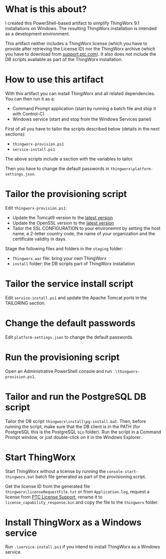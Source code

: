 # What is this about?

I created this PowerShell-based artifact to simplify ThingWorx 9.1 installations on Windows.
The resulting ThingWorx installation is intended as a development environment.

This artifact neither includes a ThingWorx license (which you have to provide after retrieving the License ID) nor the ThingWorx archive (which you have to download from [support.ptc.com](https://support.ptc.com/appserver/auth/it/esd/product.jsp?prodFamily=TWX)). It also does not include the DB scripts available as part of the ThingWorx installation.


# How to use this artifact

With this artifact you can install ThingWorx and all related dependencies.
You can then run it as a:
- Command Prompt application (start by running a batch file and stop it with Control-C)
- Windows service (start and stop from the Windows Services panel)

First of all you have to tailor the scripts described below (details in the next sections):
- `thingworx-provision.ps1`
- `service-install.ps1`

The above scripts include a section with the variables to tailor.

Then you have to change the default passwords in `thingworx\platform-settings.json`.



# Tailor the provisioning script

Edit `thingworx-provision.ps1`:
- Update the Tomcat9 version to the [latest version](https://tomcat.apache.org/download-90.cgi)
- Update the OpenSSL version to the [latest version](http://wiki.overbyte.eu/wiki/index.php/ICS_Download#Download_OpenSSL_Binaries_.28required_for_SSL-enabled_components.29)
- Tailor the SSL CONFIGURATION to your environemnt by setting the host name, a 2-letter country code, the name of your organization and the certificate validity in days.

Stage the following files and folders in the `staging` folder:
- `Thingworx.war` file: bring your own ThingWorx
- `install` folder: the DB scripts part of ThingWorx installation


# Tailor the service install script

Edit `service-install.ps1` and update the Apache Tomcat ports in the TAILORING section.


# Change the default passwords

Edit `platform-settings.json` to change the default passwords.


# Run the provisioning script

Open an Administrative PowerShell console and run `.\thingworx-provision.ps1`.


# Tailor and run the PostgreSQL DB script

Tailor the DB script `thingworx\install\pg-install.bat`.
Then, before running the script, make sure that the DB client is in the PATH (for PostgreSQL this is the PostgreSQL `bin` folder).
Run the script in a Command Prompt window, or just double-click on it in the Windows Explorer.


# Start ThingWorx

Start ThingWorx without a license by running the `console-start-thingworx.bat` batch file generated as part of the provisioning script.

Get the license ID from the generated file `thingworx\licenseRequestFile.txt` or from `Application.log`, request a license from [PTC License Support](https://support.ptc.com/apps/licensePortal/auth/ssl/index), rename it to `license_capability_response.bin` and copy the file to the `thingworx` folder.


# Install ThingWorx as a Windows service

Run `.\service-install.ps1` if you intend to install ThingWorx as a Windows service.

